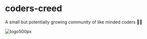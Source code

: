 # coders-creed
A small but potentially growing community of like minded coders 👨‍💻


![logo500px](https://user-images.githubusercontent.com/72148786/141694796-f6c822e2-099a-4054-b954-9ba54379f431.png)
